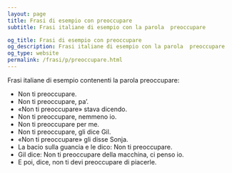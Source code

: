 ```yaml
---
layout: page
title: Frasi di esempio con preoccupare 
subtitle: Frasi italiane di esempio con la parola  preoccupare

og_title: Frasi di esempio con preoccupare 
og_description: Frasi italiane di esempio con la parola  preoccupare
og_type: website
permalink: /frasi/p/preoccupare.html
---
```


Frasi italiane di esempio contenenti la parola preoccupare:


- Non ti preoccupare.
- Non ti preoccupare, pa’.
- «Non ti preoccupare» stava dicendo.
- Non ti preoccupare, nemmeno io.
- Non ti preoccupare per me.
- Non ti preoccupare, gli dice Gil.
- «Non ti preoccupare» gli disse Sonja.
- La bacio sulla guancia e le dico: Non ti preoccupare.
- Gil dice: Non ti preoccupare della macchina, ci penso io.
- E poi, dice, non ti devi preoccupare di piacerle.
